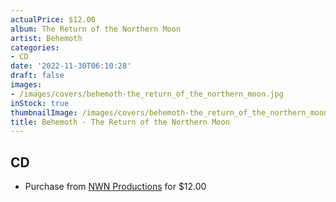 ```yaml
---
actualPrice: $12.00
album: The Return of the Northern Moon
artist: Behemoth
categories:
- CD
date: '2022-11-30T06:10:28'
draft: false
images:
- /images/covers/behemoth-the_return_of_the_northern_moon.jpg
inStock: true
thumbnailImage: /images/covers/behemoth-the_return_of_the_northern_moon-thumb.jpg
title: Behemoth - The Return of the Northern Moon
---
```


## CD
* Purchase from [NWN Productions](http://shop.nwnprod.com/index.php?route=product/product&path=93&product_id=26739&sort=pd.name&order=ASC) for $12.00
